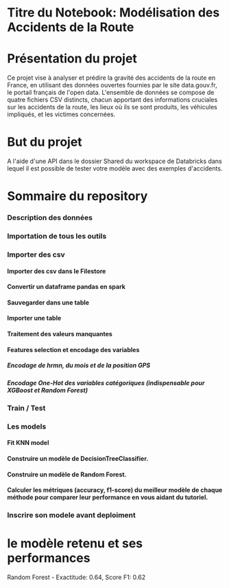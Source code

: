 # Titre du Notebook: Modélisation des Accidents de la Route

# Présentation du projet 
Ce projet vise à analyser et prédire la gravité des accidents de la route en France, en utilisant des données ouvertes fournies par le site data.gouv.fr, le portail français de l'open data. L'ensemble de données se compose de quatre fichiers CSV distincts, chacun apportant des informations cruciales sur les accidents de la route, les lieux où ils se sont produits, les véhicules impliqués, et les victimes concernées.


# But du projet 

A l'aide d'une API dans le dossier Shared du workspace de Databricks dans lequel il est possible de tester votre modèle avec des exemples d'accidents.

# Sommaire du repository

### Description des données
### Importation de tous les outils
### Importer des csv
####  Importer des csv dans le Filestore
####  Convertir un dataframe pandas en spark
####  Sauvegarder dans une table
####  Importer une table
####  Traitement des valeurs manquantes
####  Features selection et encodage des variables
#####    Encodage de hrmn, du mois et de la position GPS
#####    Encodage One-Hot des variables catégoriques (indispensable pour XGBoost et Random Forest)
### Train / Test
### Les models
####   Fit KNN model
####  Construire un modèle de DecisionTreeClassifier.
####  Construire un modèle de Random Forest.
####  Calculer les métriques (accuracy, f1-score) du meilleur modèle de chaque méthode pour comparer leur performance en vous aidant du tutoriel.
### Inscrire son modele avant deploiment

# le modèle retenu et ses performances

Random Forest - Exactitude: 0.64, Score F1: 0.62



 






